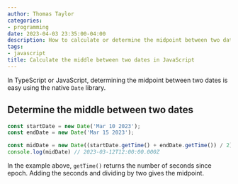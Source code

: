 ```yaml
---
author: Thomas Taylor
categories:
- programming
date: 2023-04-03 23:35:00-04:00
description: How to calculate or determine the midpoint between two dates in JavaScript
tags:
- javascript
title: Calculate the middle between two dates in JavaScript
---
```


In TypeScript or JavaScript, determining the midpoint between two dates is easy using the native `Date` library.

## Determine the middle between two dates

```javascript
const startDate = new Date('Mar 10 2023');
const endDate = new Date('Mar 15 2023');

const midDate = new Date((startDate.getTime() + endDate.getTime()) / 2);
console.log(midDate) // 2023-03-12T12:00:00.000Z
```

In the example above, `getTime()` returns the number of seconds since epoch. Adding the seconds and dividing by two gives the midpoint.